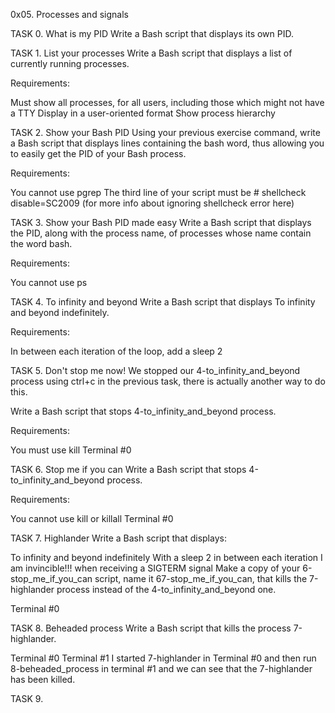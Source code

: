 0x05. Processes and signals


TASK 0. What is my PID
Write a Bash script that displays its own PID.


TASK 1. List your processes
Write a Bash script that displays a list of currently running processes.

Requirements:

Must show all processes, for all users, including those which might not have a TTY
Display in a user-oriented format
Show process hierarchy


TASK 2. Show your Bash PID
Using your previous exercise command, write a Bash script that displays lines containing the bash word, thus allowing you to easily get the PID of your Bash process.

Requirements:

You cannot use pgrep
The third line of your script must be # shellcheck disable=SC2009 (for more info about ignoring shellcheck error here)


TASK 3. Show your Bash PID made easy
Write a Bash script that displays the PID, along with the process name, of processes whose name contain the word bash.

Requirements:

You cannot use ps


TASK 4. To infinity and beyond
Write a Bash script that displays To infinity and beyond indefinitely.

Requirements:

In between each iteration of the loop, add a sleep 2


TASK 5. Don't stop me now!
We stopped our 4-to_infinity_and_beyond process using ctrl+c in the previous task, there is actually another way to do this.

Write a Bash script that stops 4-to_infinity_and_beyond process.

Requirements:

You must use kill
Terminal #0


TASK 6. Stop me if you can
Write a Bash script that stops 4-to_infinity_and_beyond process.

Requirements:

You cannot use kill or killall
Terminal #0


TASK 7. Highlander
Write a Bash script that displays:

To infinity and beyond indefinitely
With a sleep 2 in between each iteration
I am invincible!!! when receiving a SIGTERM signal
Make a copy of your 6-stop_me_if_you_can script, name it 67-stop_me_if_you_can, that kills the 7-highlander process instead of the 4-to_infinity_and_beyond one.

Terminal #0


TASK 8. Beheaded process
Write a Bash script that kills the process 7-highlander.

Terminal #0
Terminal #1
I started 7-highlander in Terminal #0 and then run 8-beheaded_process in terminal #1 and we can see that the 7-highlander has been killed.


TASK 9.  
